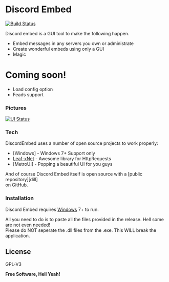 <h1 class="code-line" data-line-start=0 data-line-end=1 ><a id="Discord_Embed_0"></a>Discord Embed</h1>
<p class="has-line-data" data-line-start="2" data-line-end="3"><a href="https://travis-ci.org/joemccann/dillinger"><img src="https://travis-ci.org/joemccann/dillinger.svg?branch=master" alt="Build Status"></a></p>
<p class="has-line-data" data-line-start="4" data-line-end="5">Discord embed is a GUI tool to make the following happen.</p>
<ul>
<li class="has-line-data" data-line-start="6" data-line-end="7">Embed messages in any servers you own or administrate</li>
<li class="has-line-data" data-line-start="7" data-line-end="8">Create wonderful embeds using only a GUI</li>
<li class="has-line-data" data-line-start="8" data-line-end="10">Magic</li>
</ul>
<h1 class="code-line" data-line-start=10 data-line-end=11 ><a id="Coming_soon_10"></a>Coming soon!</h1>
<ul>
<li class="has-line-data" data-line-start="12" data-line-end="13">Load config option</li>
<li class="has-line-data" data-line-start="13" data-line-end="14">Feads support</li>
</ul>
<h3 class="code-line" data-line-start=16 data-line-end=17 ><a id="Pictures_16"></a>Pictures</h3>
<p class="has-line-data" data-line-start="17" data-line-end="18"><a href="https://i.imgur.com/76yV6t7.png"><img src="https://i.imgur.com/76yV6t7.png" alt="UI Status"></a></p>
<h3 class="code-line" data-line-start=20 data-line-end=21 ><a id="Tech_20"></a>Tech</h3>
<p class="has-line-data" data-line-start="22" data-line-end="23">DiscordEmbed uses a number of open source projects to work properly:</p>
<ul>
<li class="has-line-data" data-line-start="24" data-line-end="25">[Windows] - Windows 7+ Support only</li>
<li class="has-line-data" data-line-start="25" data-line-end="26"><a href="https://github.com/csharp-leaf/Leaf.xNet">Leaf-xNet</a> - Awesome library for HttpRequests</li>
<li class="has-line-data" data-line-start="26" data-line-end="27">[MetroUI] - Popping a beautiful UI for you guys</li>
</ul>
<p class="has-line-data" data-line-start="29" data-line-end="31">And of course Discord Embed itself is open source with a [public repository][dill]<br>
on GitHub.</p>
<h3 class="code-line" data-line-start=32 data-line-end=33 ><a id="Installation_32"></a>Installation</h3>
<p class="has-line-data" data-line-start="34" data-line-end="35">Discord Embed requires <a href="https://microsoft.net">Windows</a> 7+ to run.</p>
<p class="has-line-data" data-line-start="36" data-line-end="38">All you need to do is to paste all the files provided in the release. Hell some are not even needed!<br>
Please do NOT seperate the .dll files from the .exe. This WILL break the application.</p>
<h2 class="code-line" data-line-start=42 data-line-end=44 ><a id="License_42"></a>License</h2>
<p class="has-line-data" data-line-start="45" data-line-end="46">GPL-V3</p>
<p class="has-line-data" data-line-start="48" data-line-end="49"><strong>Free Software, Hell Yeah!</strong></p>
